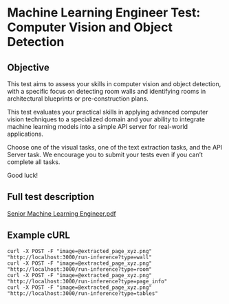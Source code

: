 # Machine Learning Engineer Test: Computer Vision and Object Detection

## Objective
This test aims to assess your skills in computer vision and object detection, with a specific focus on detecting room walls and identifying rooms in architectural blueprints or pre-construction plans.

This test evaluates your practical skills in applying advanced computer vision techniques to a specialized domain and your ability to integrate machine learning models into a simple API server for real-world applications.

Choose one of the visual tasks, one of the text extraction tasks, and the API Server task. We encourage you to submit your tests even if you can’t complete all tasks.

Good luck!


## Full test description
[Senior Machine Learning Engineer.pdf](https://github.com/TrueBuiltSoftware/ml-eng-test/files/14545316/Senior.Machine.Learning.Engineer.1.pdf)

## Example cURL
```
curl -X POST -F "image=@extracted_page_xyz.png" "http://localhost:3000/run-inference?type=wall"
curl -X POST -F "image=@extracted_page_xyz.png" "http://localhost:3000/run-inference?type=room"
curl -X POST -F "image=@extracted_page_xyz.png" "http://localhost:3000/run-inference?type=page_info"
curl -X POST -F "image=@extracted_page_xyz.png" "http://localhost:3000/run-inference?type=tables"
```
